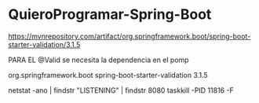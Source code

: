 # QuieroProgramar-Spring-Boot

https://mvnrepository.com/artifact/org.springframework.boot/spring-boot-starter-validation/3.1.5

PARA EL @Valid se necesita la dependencia en el pomp

<!-- https://mvnrepository.com/artifact/org.springframework.boot/spring-boot-starter-validation -->
<dependency>
    <groupId>org.springframework.boot</groupId>
    <artifactId>spring-boot-starter-validation</artifactId>
    <version>3.1.5</version>
</dependency>

 netstat -ano | findstr "LISTENING" | findstr 8080
 taskkill -PID 11816  -F   
